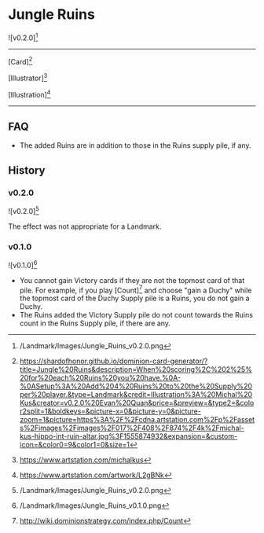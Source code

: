 # Jungle Ruins

![v0.2.0][^v0.2.0]

---

[Card][^Card]

[Illustrator][^Illustrator]

[Illustration][^Illustration]

---

## FAQ

- The added Ruins are in addition to those in the Ruins supply pile, if any.

## History

### v0.2.0

![v0.2.0][^v0.2.0]

The effect was not appropriate for a Landmark.

### v0.1.0

![v0.1.0][^v0.1.0]

- You cannot gain Victory cards if they are not the topmost card of that
pile. For example, if you play [Count][^Count] and choose "gain a Duchy"
while the topmost card of the Duchy Supply pile is a Ruins, you do not gain a
Duchy.
- The Ruins added the Victory Supply pile do not count towards the Ruins
count in the Ruins Supply pile, if there are any.

[^v0.1.0]: /Landmark/Images/Jungle_Ruins_v0.1.0.png
[^v0.2.0]: /Landmark/Images/Jungle_Ruins_v0.2.0.png
[^Count]: http://wiki.dominionstrategy.com/index.php/Count
[^Card]: https://shardofhonor.github.io/dominion-card-generator/?title=Jungle%20Ruins&description=When%20scoring%2C%202%25%20for%20each%20Ruins%20you%20have.%0A-%0ASetup%3A%20Add%204%20Ruins%20to%20the%20Supply%20per%20player.&type=Landmark&credit=Illustration%3A%20Michal%20Kus&creator=v0.2.0%20Evan%20Quan&price=&preview=&type2=&color2split=1&boldkeys=&picture-x=0&picture-y=0&picture-zoom=1&picture=https%3A%2F%2Fcdna.artstation.com%2Fp%2Fassets%2Fimages%2Fimages%2F017%2F408%2F874%2F4k%2Fmichal-kus-hippo-int-ruin-altar.jpg%3F1555874932&expansion=&custom-icon=&color0=9&color1=0&size=1
[^Illustrator]: https://www.artstation.com/michalkus
[^Illustration]: https://www.artstation.com/artwork/L2gBNk

